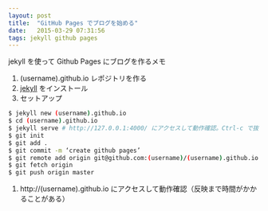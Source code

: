 ```yaml
---
layout: post
title:  "GitHub Pages でブログを始める"
date:   2015-03-29 07:31:56
tags: jekyll github pages
---
```

jekyll を使って Github Pages にブログを作るメモ

1. (username).github.io レポジトリを作る
1. [jekyll](http://jekyllrb.com/) をインストール
1. セットアップ
```sh
$ jekyll new (username).github.io
$ cd (username).github.io
$ jekyll serve # http://127.0.0.1:4000/ にアクセスして動作確認。Ctrl-c で抜ける。
$ git init
$ git add .
$ git commit -m ‘create github pages’
$ git remote add origin git@github.com:(username)/(username).github.io.git
$ git fetch origin
$ git push origin master
```
1. http://(username).github.io にアクセスして動作確認（反映まで時間がかかることがある）
